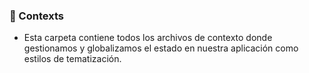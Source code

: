 ### **📁 Contexts**

- Esta carpeta contiene todos los archivos de contexto donde gestionamos y globalizamos el estado en nuestra aplicación como estilos de tematización.